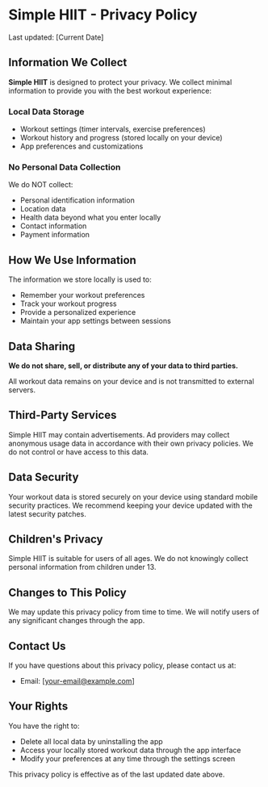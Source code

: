 # Simple HIIT - Privacy Policy

Last updated: [Current Date]

## Information We Collect

**Simple HIIT** is designed to protect your privacy. We collect minimal information to provide you with the best workout experience:

### Local Data Storage
- Workout settings (timer intervals, exercise preferences)
- Workout history and progress (stored locally on your device)
- App preferences and customizations

### No Personal Data Collection
We do NOT collect:
- Personal identification information
- Location data
- Health data beyond what you enter locally
- Contact information
- Payment information

## How We Use Information

The information we store locally is used to:
- Remember your workout preferences
- Track your workout progress
- Provide a personalized experience
- Maintain your app settings between sessions

## Data Sharing

**We do not share, sell, or distribute any of your data to third parties.**

All workout data remains on your device and is not transmitted to external servers.

## Third-Party Services

Simple HIIT may contain advertisements. Ad providers may collect anonymous usage data in accordance with their own privacy policies. We do not control or have access to this data.

## Data Security

Your workout data is stored securely on your device using standard mobile security practices. We recommend keeping your device updated with the latest security patches.

## Children's Privacy

Simple HIIT is suitable for users of all ages. We do not knowingly collect personal information from children under 13.

## Changes to This Policy

We may update this privacy policy from time to time. We will notify users of any significant changes through the app.

## Contact Us

If you have questions about this privacy policy, please contact us at:
- Email: [your-email@example.com]

## Your Rights

You have the right to:
- Delete all local data by uninstalling the app
- Access your locally stored workout data through the app interface
- Modify your preferences at any time through the settings screen

This privacy policy is effective as of the last updated date above.